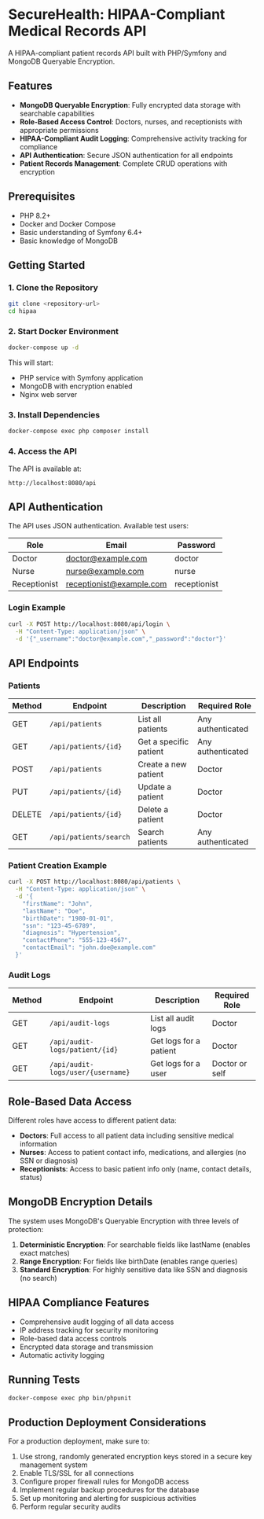 # SecureHealth: HIPAA-Compliant Medical Records API

A HIPAA-compliant patient records API built with PHP/Symfony and MongoDB Queryable Encryption.

## Features

- **MongoDB Queryable Encryption**: Fully encrypted data storage with searchable capabilities
- **Role-Based Access Control**: Doctors, nurses, and receptionists with appropriate permissions
- **HIPAA-Compliant Audit Logging**: Comprehensive activity tracking for compliance
- **API Authentication**: Secure JSON authentication for all endpoints
- **Patient Records Management**: Complete CRUD operations with encryption

## Prerequisites

- PHP 8.2+
- Docker and Docker Compose
- Basic understanding of Symfony 6.4+
- Basic knowledge of MongoDB

## Getting Started

### 1. Clone the Repository

```bash
git clone <repository-url>
cd hipaa
```

### 2. Start Docker Environment

```bash
docker-compose up -d
```

This will start:
- PHP service with Symfony application
- MongoDB with encryption enabled
- Nginx web server

### 3. Install Dependencies

```bash
docker-compose exec php composer install
```

### 4. Access the API

The API is available at:

```
http://localhost:8080/api
```

## API Authentication

The API uses JSON authentication. Available test users:

| Role | Email | Password |
|------|-------|----------|
| Doctor | doctor@example.com | doctor |
| Nurse | nurse@example.com | nurse |
| Receptionist | receptionist@example.com | receptionist |

### Login Example

```bash
curl -X POST http://localhost:8080/api/login \
  -H "Content-Type: application/json" \
  -d '{"_username":"doctor@example.com","_password":"doctor"}'
```

## API Endpoints

### Patients

| Method | Endpoint | Description | Required Role |
|--------|----------|-------------|--------------|
| GET | `/api/patients` | List all patients | Any authenticated |
| GET | `/api/patients/{id}` | Get a specific patient | Any authenticated |
| POST | `/api/patients` | Create a new patient | Doctor |
| PUT | `/api/patients/{id}` | Update a patient | Doctor |
| DELETE | `/api/patients/{id}` | Delete a patient | Doctor |
| GET | `/api/patients/search` | Search patients | Any authenticated |

### Patient Creation Example

```bash
curl -X POST http://localhost:8080/api/patients \
  -H "Content-Type: application/json" \
  -d '{
    "firstName": "John",
    "lastName": "Doe",
    "birthDate": "1980-01-01",
    "ssn": "123-45-6789",
    "diagnosis": "Hypertension",
    "contactPhone": "555-123-4567",
    "contactEmail": "john.doe@example.com"
  }'
```

### Audit Logs

| Method | Endpoint | Description | Required Role |
|--------|----------|-------------|--------------|
| GET | `/api/audit-logs` | List all audit logs | Doctor |
| GET | `/api/audit-logs/patient/{id}` | Get logs for a patient | Doctor |
| GET | `/api/audit-logs/user/{username}` | Get logs for a user | Doctor or self |

## Role-Based Data Access

Different roles have access to different patient data:

- **Doctors**: Full access to all patient data including sensitive medical information
- **Nurses**: Access to patient contact info, medications, and allergies (no SSN or diagnosis)
- **Receptionists**: Access to basic patient info only (name, contact details, status)

## MongoDB Encryption Details

The system uses MongoDB's Queryable Encryption with three levels of protection:

1. **Deterministic Encryption**: For searchable fields like lastName (enables exact matches)
2. **Range Encryption**: For fields like birthDate (enables range queries)
3. **Standard Encryption**: For highly sensitive data like SSN and diagnosis (no search)

## HIPAA Compliance Features

- Comprehensive audit logging of all data access
- IP address tracking for security monitoring
- Role-based data access controls
- Encrypted data storage and transmission
- Automatic activity logging

## Running Tests

```bash
docker-compose exec php bin/phpunit
```

## Production Deployment Considerations

For a production deployment, make sure to:

1. Use strong, randomly generated encryption keys stored in a secure key management system
2. Enable TLS/SSL for all connections
3. Configure proper firewall rules for MongoDB access
4. Implement regular backup procedures for the database
5. Set up monitoring and alerting for suspicious activities
6. Perform regular security audits